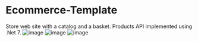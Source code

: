 # Ecommerce-Template 
Store web site with a catalog and a basket.
Products API implemented using .Net 7.
![image](https://github.com/yonog1/Ecommerce-Template/assets/38842103/57630e43-e197-4b31-9a56-0c896addb4e1)
![image](https://github.com/yonog1/Ecommerce-Template/assets/38842103/11d56b1c-64e8-46f6-81bc-c52aee14b2f9)
![image](https://github.com/yonog1/Ecommerce-Template/assets/38842103/ca736830-5b2f-4f05-9ff7-ae860565411e)

